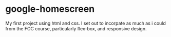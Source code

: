 # google-homescreen

My first project using html and css. I set out to incorpate as much as i could from the FCC course, particularly flex-box, and responsive design.
